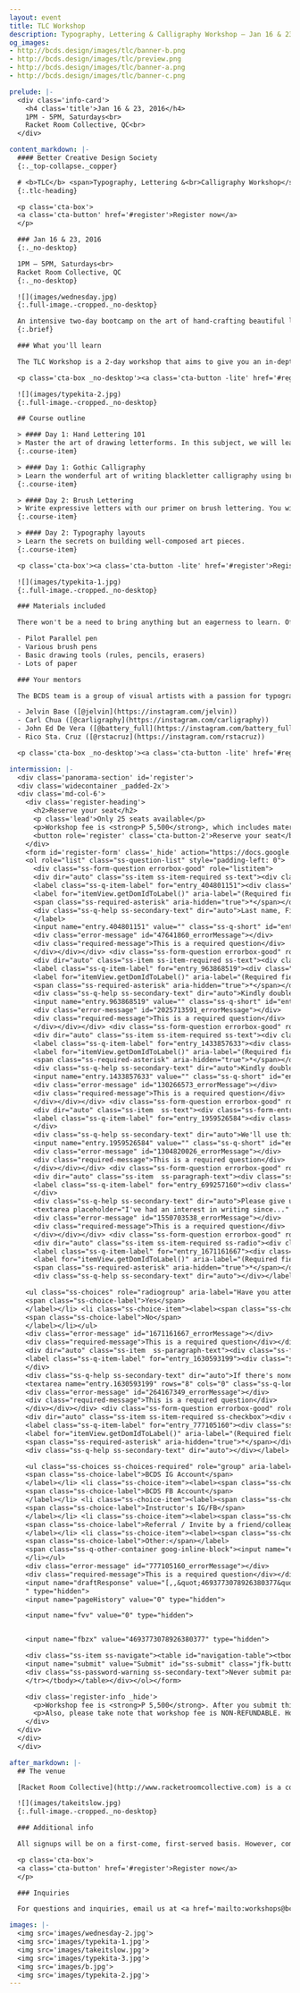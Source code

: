 ```yaml
---
layout: event
title: TLC Workshop
description: Typography, Lettering & Calligraphy Workshop — Jan 16 & 23, 2016
og_images:
- http://bcds.design/images/tlc/banner-b.png
- http://bcds.design/images/tlc/preview.png
- http://bcds.design/images/tlc/banner-a.png
- http://bcds.design/images/tlc/banner-c.png

prelude: |-
  <div class='info-card'>
    <h4 class='title'>Jan 16 & 23, 2016</h4>
    1PM - 5PM, Saturdays<br>
    Racket Room Collective, QC<br>
  </div>

content_markdown: |-
  #### Better Creative Design Society
  {:._top-collapse._copper}

  # <b>TLC</b> <span>Typography, Lettering &<br>Calligraphy Workshop</span>
  {:.tlc-heading}

  <p class='cta-box'>
  <a class='cta-button' href='#register'>Register now</a>
  </p>

  ### Jan 16 & 23, 2016
  {:._no-desktop}

  1PM — 5PM, Saturdays<br>
  Racket Room Collective, QC
  {:._no-desktop}

  ![](images/wednesday.jpg)
  {:.full-image.-cropped._no-desktop}

  An intensive two-day bootcamp on the art of hand-crafting beautiful letters—materials included.
  {:.brief}

  ### What you'll learn

  The TLC Workshop is a 2-day workshop that aims to give you an in-depth view at letters and what certain styles represent. In this workshop, we will share to you the basic foundations of different letterforms as well as design and layout considerations when doing typography, lettering, and calligraphy pieces. The workshop will focus on hand lettering, brush lettering, Gothic calligraphy, and layout & design along with exercises and projects that will cater to the topics.

  <p class='cta-box _no-desktop'><a class='cta-button -lite' href='#register'>Register now</a></p>

  ![](images/typekita-2.jpg)
  {:.full-image.-cropped._no-desktop}

  ## Course outline

  > #### Day 1: Hand Lettering 101
  > Master the art of drawing letterforms. In this subject, we will learn the principles of typography and how they can be applied to make dramatic lettering pieces by hand.
  {:.course-item}

  > #### Day 1: Gothic Calligraphy
  > Learn the wonderful art of writing blackletter calligraphy using broad-nibbed pens. We will be providing [Parallel Pens](http://pilotpen.us/categories/calligraphy-pens/parallel-pen/) as part of the workshop materials.
  {:.course-item}

  > #### Day 2: Brush Lettering
  > Write expressive letters with our primer on brush lettering. You will learn how to maximize the use brushes and brush pens to draw eloquent script letters.
  {:.course-item}

  > #### Day 2: Typography layouts
  > Learn the secrets on building well-composed art pieces.
  {:.course-item}

  <p class='cta-box'><a class='cta-button -lite' href='#register'>Register now</a></p>

  ![](images/typekita-1.jpg)
  {:.full-image.-cropped._no-desktop}

  ### Materials included

  There won't be a need to bring anything but an eagerness to learn. Of course, you're more than welcome to bring your own tools too, if you prefer! We will be providing the following materials, hand-picked by the BCDS team:

  - Pilot Parallel pen
  - Various brush pens
  - Basic drawing tools (rules, pencils, erasers)
  - Lots of paper

  ### Your mentors

  The BCDS team is a group of visual artists with a passion for typography. We are:

  - Jelvin Base ([@jelvin](https://instagram.com/jelvin))
  - Carl Chua ([@carligraphy](https://instagram.com/carligraphy))
  - John Ed De Vera ([@battery_full](https://instagram.com/battery_full))
  - Rico Sta. Cruz ([@rstacruz](https://instagram.com/rstacruz))

  <p class='cta-box _no-desktop'><a class='cta-button -lite' href='#register'>Register now</a></p>

intermission: |-
  <div class='panorama-section' id='register'>
  <div class='widecontainer _padded-2x'>
  <div class='md-col-6'>
    <div class='register-heading'>
      <h2>Reserve your seat</h2>
      <p class='lead'>Only 25 seats available</p>
      <p>Workshop fee is <strong>P 5,500</strong>, which includes materials, worksheets, food and other goodies. We accept payments over bank deposit.</p>
      <button role='register' class='cta-button-2'>Reserve your seat</button>
    </div>
    <form id='register-form' class='_hide' action="https://docs.google.com/forms/d/1eWR3AyJ-7Mb8nK5vjkyr_bitMK27pBbZnVzrdqSz1zE/formResponse?embedded=true" method="POST" id="ss-form" target="_self">
    <ol role="list" class="ss-question-list" style="padding-left: 0">
      <div class="ss-form-question errorbox-good" role="listitem">
      <div dir="auto" class="ss-item ss-item-required ss-text"><div class="ss-form-entry">
      <label class="ss-q-item-label" for="entry_404801151"><div class="ss-q-title">Name
      <label for="itemView.getDomIdToLabel()" aria-label="(Required field)"></label>
      <span class="ss-required-asterisk" aria-hidden="true">*</span></div>
      <div class="ss-q-help ss-secondary-text" dir="auto">Last name, First name</div></label>
      </label>
      <input name="entry.404801151" value="" class="ss-q-short" id="entry_404801151" dir="auto" aria-label="Name LAST NAME, FIRST NAME " aria-required="true" required="" title="" type="text">
      <div class="error-message" id="47641860_errorMessage"></div>
      <div class="required-message">This is a required question</div>
      </div></div></div> <div class="ss-form-question errorbox-good" role="listitem">
      <div dir="auto" class="ss-item ss-item-required ss-text"><div class="ss-form-entry">
      <label class="ss-q-item-label" for="entry_963868519"><div class="ss-q-title">Mobile Number
      <label for="itemView.getDomIdToLabel()" aria-label="(Required field)"></label>
      <span class="ss-required-asterisk" aria-hidden="true">*</span></div>
      <div class="ss-q-help ss-secondary-text" dir="auto">Kindly double check your details.</div></label>
      <input name="entry.963868519" value="" class="ss-q-short" id="entry_963868519" dir="auto" aria-label="Mobile Number Kindly double check your details. " aria-required="true" required="" title="" type="text">
      <div class="error-message" id="2025713591_errorMessage"></div>
      <div class="required-message">This is a required question</div>
      </div></div></div> <div class="ss-form-question errorbox-good" role="listitem">
      <div dir="auto" class="ss-item ss-item-required ss-text"><div class="ss-form-entry">
      <label class="ss-q-item-label" for="entry_1433857633"><div class="ss-q-title">Email Address
      <label for="itemView.getDomIdToLabel()" aria-label="(Required field)"></label>
      <span class="ss-required-asterisk" aria-hidden="true">*</span></div>
      <div class="ss-q-help ss-secondary-text" dir="auto">Kindly double check your details.</div></label>
      <input name="entry.1433857633" value="" class="ss-q-short" id="entry_1433857633" dir="auto" aria-label="Email Address   Kindly double check your details. " aria-required="true" required="" title="" type="text">
      <div class="error-message" id="130266573_errorMessage"></div>
      <div class="required-message">This is a required question</div>
      </div></div></div> <div class="ss-form-question errorbox-good" role="listitem">
      <div dir="auto" class="ss-item  ss-text"><div class="ss-form-entry">
      <label class="ss-q-item-label" for="entry_1959526584"><div class="ss-q-title">Alternate Email Address
      </div>
      <div class="ss-q-help ss-secondary-text" dir="auto">We'll use this email in case your primary email can't be contacted.</div></label>
      <input name="entry.1959526584" value="" class="ss-q-short" id="entry_1959526584" dir="auto" aria-label="Alternate Email Address  We'll use this email in case your primary email can't be contacted. " title="" type="text">
      <div class="error-message" id="1304820026_errorMessage"></div>
      <div class="required-message">This is a required question</div>
      </div></div></div> <div class="ss-form-question errorbox-good" role="listitem">
      <div dir="auto" class="ss-item  ss-paragraph-text"><div class="ss-form-entry">
      <label class="ss-q-item-label" for="entry_699257160"><div class="ss-q-title">Typography, Lettering and Calligraphy Proficiency
      </div>
      <div class="ss-q-help ss-secondary-text" dir="auto">Please give us a short description about your experience in typography, lettering, and/or calligraphy. e.g. left-handed, advanced proficiency in brush lettering.</div></label>
      <textarea placeholder="I've had an interest in writing since..." name="entry.699257160" rows="8" cols="0" class="ss-q-long" id="entry_699257160" dir="auto" aria-label="Typography, Lettering and Calligraphy Proficiency Please give us a short description about your experience in typography, lettering, and/or calligraphy. e.g. left-handed, advanced proficiency in brush lettering. "></textarea>
      <div class="error-message" id="1550703538_errorMessage"></div>
      <div class="required-message">This is a required question</div>
      </div></div></div> <div class="ss-form-question errorbox-good" role="listitem">
      <div dir="auto" class="ss-item ss-item-required ss-radio"><div class="ss-form-entry">
      <label class="ss-q-item-label" for="entry_1671161667"><div class="ss-q-title">Have you attended any typography, lettering and/or calligraphy related workshops before?
      <label for="itemView.getDomIdToLabel()" aria-label="(Required field)"></label>
      <span class="ss-required-asterisk" aria-hidden="true">*</span></div>
      <div class="ss-q-help ss-secondary-text" dir="auto"></div></label>

    <ul class="ss-choices" role="radiogroup" aria-label="Have you attended any typography, lettering and/or calligraphy related workshops before?  "><li class="ss-choice-item"><label><span class="ss-choice-item-control goog-inline-block"><input name="entry.1666934103" value="Yes" id="group_1666934103_1" role="radio" class="ss-q-radio" aria-label="Yes" required="" aria-required="true" type="radio"></span>
    <span class="ss-choice-label">Yes</span>
    </label></li> <li class="ss-choice-item"><label><span class="ss-choice-item-control goog-inline-block"><input name="entry.1666934103" value="No" id="group_1666934103_2" role="radio" class="ss-q-radio" aria-label="No" required="" aria-required="true" type="radio"></span>
    <span class="ss-choice-label">No</span>
    </label></li></ul>
    <div class="error-message" id="1671161667_errorMessage"></div>
    <div class="required-message">This is a required question</div></div></div></div> <div class="ss-form-question errorbox-good" role="listitem">
    <div dir="auto" class="ss-item  ss-paragraph-text"><div class="ss-form-entry">
    <label class="ss-q-item-label" for="entry_1630593199"><div class="ss-q-title">If Yes, what are the workshops that you have attended?
    </div>
    <div class="ss-q-help ss-secondary-text" dir="auto">If there's none, please input NA</div></label>
    <textarea name="entry.1630593199" rows="8" cols="0" class="ss-q-long" id="entry_1630593199" dir="auto" aria-label="If Yes, what are the workshops that you have attended? If there's none, please input NA "></textarea>
    <div class="error-message" id="264167349_errorMessage"></div>
    <div class="required-message">This is a required question</div>
    </div></div></div> <div class="ss-form-question errorbox-good" role="listitem">
    <div dir="auto" class="ss-item ss-item-required ss-checkbox"><div class="ss-form-entry">
    <label class="ss-q-item-label" for="entry_777105160"><div class="ss-q-title">How did you learn about the workshop?
    <label for="itemView.getDomIdToLabel()" aria-label="(Required field)"></label>
    <span class="ss-required-asterisk" aria-hidden="true">*</span></div>
    <div class="ss-q-help ss-secondary-text" dir="auto"></div></label>

    <ul class="ss-choices ss-choices-required" role="group" aria-label="How did you learn about the workshop?  "><li class="ss-choice-item"><label><span class="ss-choice-item-control goog-inline-block"><input name="entry.1199294931" value="BCDS IG Account" id="group_1199294931_1" role="checkbox" class="ss-q-checkbox" aria-required="true" type="checkbox"></span>
    <span class="ss-choice-label">BCDS IG Account</span>
    </label></li> <li class="ss-choice-item"><label><span class="ss-choice-item-control goog-inline-block"><input name="entry.1199294931" value="BCDS FB Account" id="group_1199294931_2" role="checkbox" class="ss-q-checkbox" aria-required="true" type="checkbox"></span>
    <span class="ss-choice-label">BCDS FB Account</span>
    </label></li> <li class="ss-choice-item"><label><span class="ss-choice-item-control goog-inline-block"><input name="entry.1199294931" value="Instructor's IG/FB" id="group_1199294931_3" role="checkbox" class="ss-q-checkbox" aria-required="true" type="checkbox"></span>
    <span class="ss-choice-label">Instructor's IG/FB</span>
    </label></li> <li class="ss-choice-item"><label><span class="ss-choice-item-control goog-inline-block"><input name="entry.1199294931" value="Referral / Invite by a friend/colleague" id="group_1199294931_4" role="checkbox" class="ss-q-checkbox" aria-required="true" type="checkbox"></span>
    <span class="ss-choice-label">Referral / Invite by a friend/colleague</span>
    </label></li> <li class="ss-choice-item"><label><span class="ss-choice-item-control goog-inline-block"><input name="entry.1199294931" value="__other_option__" id="group_1199294931_5" role="checkbox" class="ss-q-checkbox ss-q-other-toggle" aria-required="true" type="checkbox"></span>
    <span class="ss-choice-label">Other:</span></label>
    <span class="ss-q-other-container goog-inline-block"><input name="entry.1199294931.other_option_response" value="" class="ss-q-other" id="entry_1199294931_other_option_response" dir="auto" aria-label="Other" type="text"></span>
    </li></ul>
    <div class="error-message" id="777105160_errorMessage"></div>
    <div class="required-message">This is a required question</div></div></div></div>
    <input name="draftResponse" value="[,,&quot;4693773078926380377&quot;]
    " type="hidden">
    <input name="pageHistory" value="0" type="hidden">

    <input name="fvv" value="0" type="hidden">


    <input name="fbzx" value="4693773078926380377" type="hidden">

    <div class="ss-item ss-navigate"><table id="navigation-table"><tbody><tr><td class="ss-form-entry goog-inline-block" id="navigation-buttons" dir="ltr">
    <input name="submit" value="Submit" id="ss-submit" class="jfk-button jfk-button-action " type="submit">
    <div class="ss-password-warning ss-secondary-text">Never submit passwords through Google Forms.</div></td>
    </tr></tbody></table></div></ol></form>

    <div class='register-info _hide'>
      <p>Workshop fee is <strong>P 5,500</strong>. After you submit this form, we'll contact you in 48 hours with instructions on bank deposit payment.</p>
      <p>Also, please take note that workshop fee is NON-REFUNDABLE. However, in the event that one needs to back out/withdraw from the class, the fee may be transferable to another person and can be used on the same workshop date. It is the responsibility of the withdrawing student to look for his/her replacement and to provide the organizer with the substitute student's information.</p>
    </div>
  </div>
  </div>
  </div>

after_markdown: |-
  ## The venue

  [Racket Room Collective](http://www.racketroomcollective.com) is a coworking space in Quezon City ([view map](https://goo.gl/maps/82mduWgtmTP2)). Located along Sgt Esguerra Avenue, it's the perfect place for creative gatherings.

  ![](images/takeitslow.jpg)
  {:.full-image.-cropped._no-desktop}

  ### Additional info

  All signups will be on a first-come, first-served basis. However, completing this registration does not guarantee a seat for you. Upon registration, participants will be emailed payment details. Registrants will have 3 days to complete their payment in order to secure their slot for the session. Non-payment within the provided period will mean forfeiting one's slot. Please note that there will be only a number of slots for the workshop.

  <p class='cta-box'>
  <a class='cta-button' href='#register'>Register now</a>
  </p>

  ### Inquiries

  For questions and inquiries, email us at <a href='mailto:workshops@bcds.design'>workshops@bcds.design</a>.

images: |-
  <img src='images/wednesday-2.jpg'>
  <img src='images/typekita-1.jpg'>
  <img src='images/takeitslow.jpg'>
  <img src='images/typekita-3.jpg'>
  <img src='images/b.jpg'>
  <img src='images/typekita-2.jpg'>
---
```

